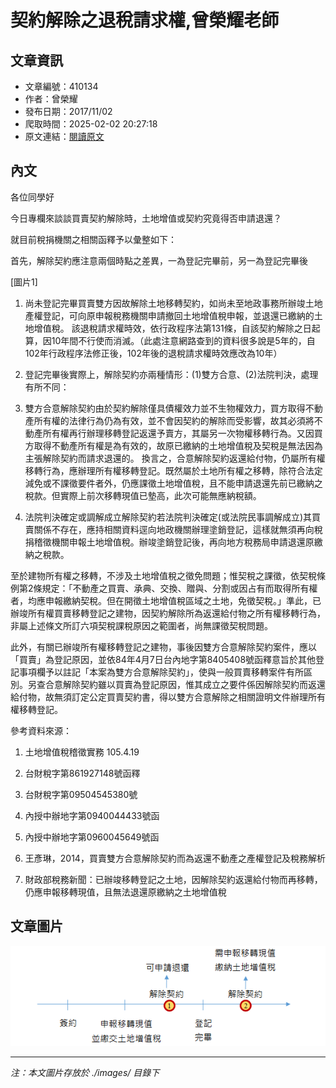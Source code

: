 # 契約解除之退稅請求權,曾榮耀老師

## 文章資訊
- 文章編號：410134
- 作者：曾榮耀
- 發布日期：2017/11/02
- 爬取時間：2025-02-02 20:27:18
- 原文連結：[閱讀原文](https://real-estate.get.com.tw/Columns/detail.aspx?no=410134)

## 內文
各位同學好

今日專欄來談談買賣契約解除時，土地增值或契約究竟得否申請退還？

就目前稅捐機關之相關函釋予以彙整如下：

首先，解除契約應注意兩個時點之差異，一為登記完畢前，另一為登記完畢後

[圖片1]

1. 尚未登記完畢買賣雙方因故解除土地移轉契約，如尚未至地政事務所辦竣土地產權登記，可向原申報稅務機關申請撤回土地增值稅申報，並退還已繳納的土地增值稅。 該退稅請求權時效，依行政程序法第131條，自該契約解除之日起算，因10年間不行使而消滅。（此處注意網路查到的資料很多說是5年的，自102年行政程序法修正後，102年後的退稅請求權時效應改為10年）

2. 登記完畢後實際上，解除契約亦兩種情形：(1)雙方合意、(2)法院判決，處理有所不同：

1. 雙方合意解除契約由於契約解除僅具債權效力並不生物權效力，買方取得不動產所有權的法律行為仍為有效，並不會因契約的解除而受影響，故其必須將不動產所有權再行辦理移轉登記返還予賣方，其屬另一次物權移轉行為。又因買方取得不動產所有權是為有效的，故原已繳納的土地增值稅及契稅是無法因為主張解除契約而請求退還的。 換言之，合意解除契約返還給付物，仍屬所有權移轉行為，應辦理所有權移轉登記。既然屬於土地所有權之移轉，除符合法定減免或不課徵要件者外，仍應課徵土地增值稅，且不能申請退還先前已繳納之稅款。但實際上前次移轉現值已墊高，此次可能無應納稅額。

2. 法院判決確定或調解成立解除契約若法院判決確定(或法院民事調解成立)其買賣關係不存在，應持相關資料逕向地政機關辦理塗銷登記，這樣就無須再向稅捐稽徵機關申報土地增值稅。辦竣塗銷登記後，再向地方稅務局申請退還原繳納之稅款。

至於建物所有權之移轉，不涉及土地增值稅之徵免問題；惟契稅之課徵，依契稅條例第2條規定：「不動產之買賣、承典、交換、贈與、分割或因占有而取得所有權者，均應申報繳納契稅。但在開徵土地增值稅區域之土地，免徵契稅。」準此，已辦竣所有權買賣移轉登記之建物，因契約解除所為返還給付物之所有權移轉行為，非屬上述條文所訂六項契稅課稅原因之範圍者，尚無課徵契稅問題。

此外，有關已辦竣所有權移轉登記之建物，事後因雙方合意解除契約案件，應以「買賣」為登記原因，並依84年4月7日台內地字第8405408號函釋意旨於其他登記事項欄予以註記「本案為雙方合意解除契約」，使與一般買賣移轉案件有所區別。另查合意解除契約雖以買賣為登記原因，惟其成立之要件係因解除契約而返還給付物，故無須訂定公定買賣契約書，得以雙方合意解除之相關證明文件辦理所有權移轉登記。

參考資料來源：

1. 土地增值稅稽徵實務 105.4.19

2. 台財稅字第861927148號函釋

3. 台財稅字第09504545380號

4. 內授中辦地字第0940044433號函

5. 內授中辦地字第0960045649號函

6. 王彥琳，2014，買賣雙方合意解除契約而為返還不動產之產權登記及稅務解析

7. 財政部稅務新聞：已辦竣移轉登記之土地，因解除契約返還給付物而再移轉，仍應申報移轉現值，且無法退還原繳納之土地增值稅

## 文章圖片

![圖片1](./images/410134_91bf1081.png)


---
*注：本文圖片存放於 ./images/ 目錄下*
